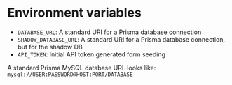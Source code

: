 # Environment variables

* `DATABASE_URL`: A standard URI for a Prisma database connection
* `SHADOW_DATABASE_URL`: A standard URI for a Prisma database connection, but for the shadow DB
* `API_TOKEN`: Initial API token generated form seeding

A standard Prisma MySQL database URL looks like: `mysql://USER:PASSWORD@HOST:PORT/DATABASE`